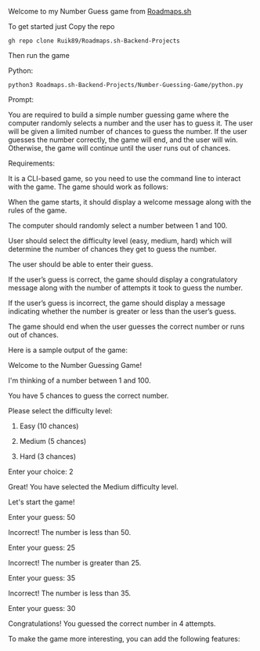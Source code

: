 Welcome to my Number Guess game from [Roadmaps.sh](https://roadmap.sh/projects/number-guessing-game)

To get started just Copy the repo
```
gh repo clone Ruik89/Roadmaps.sh-Backend-Projects
```

Then run the game

Python:

```
python3 Roadmaps.sh-Backend-Projects/Number-Guessing-Game/python.py
```


Prompt:

You are required to build a simple number guessing game where the computer randomly selects a number and the user has to guess it. The user will be given a limited number of chances to guess the number. If the user guesses the number correctly, the game will end, and the user will win. Otherwise, the game will continue until the user runs out of chances.

Requirements:

It is a CLI-based game, so you need to use the command line to interact with the game. The game should work as follows:

When the game starts, it should display a welcome message along with the rules of the game.

The computer should randomly select a number between 1 and 100.

User should select the difficulty level (easy, medium, hard) which will determine the number of chances they get to guess the number.

The user should be able to enter their guess.

If the user’s guess is correct, the game should display a congratulatory message along with the number of attempts it took to guess the number.

If the user’s guess is incorrect, the game should display a message indicating whether the number is greater or less than the user’s guess.

The game should end when the user guesses the correct number or runs out of chances.

Here is a sample output of the game:

Welcome to the Number Guessing Game!

I'm thinking of a number between 1 and 100.

You have 5 chances to guess the correct number.

Please select the difficulty level:

1. Easy (10 chances)

2. Medium (5 chances)

3. Hard (3 chances)

Enter your choice: 2

Great! You have selected the Medium difficulty level.

Let's start the game!

Enter your guess: 50

Incorrect! The number is less than 50.

Enter your guess: 25

Incorrect! The number is greater than 25.

Enter your guess: 35

Incorrect! The number is less than 35.

Enter your guess: 30

Congratulations! You guessed the correct number in 4 attempts.

To make the game more interesting, you can add the following features:
